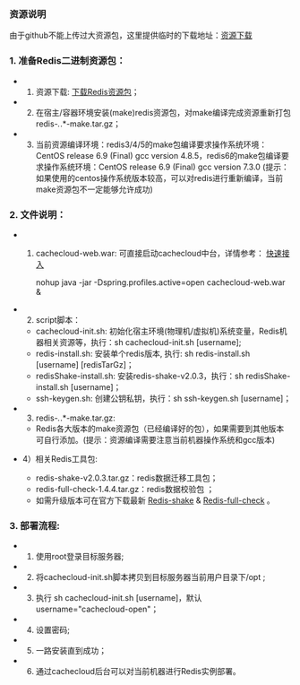 ### 资源说明

由于github不能上传过大资源包，这里提供临时的下载地址：[资源下载](http://43.137.44.6/redis-ecs/)

### 1. 准备Redis二进制资源包： 

- 1) 资源下载: [下载Redis资源包](http://download.redis.io/releases)；
- 2) 在宿主/容器环境安装(make)redis资源包，对make编译完成资源重新打包redis-*.*.*-make.tar.gz；
- 3) 当前资源编译环境：redis3/4/5的make包编译要求操作系统环境：CentOS release 6.9 (Final) gcc version 4.8.5，redis6的make包编译要求操作系统环境：CentOS release 6.9 (Final) gcc version 7.3.0 (提示：如果使用的centos操作系统版本较高，可以对redis进行重新编译，当前make资源包不一定能够允许成功)
        
### 2. 文件说明：

- 1) cachecloud-web.war: 可直接启动cachecloud中台，详情参考： [快速接入](./cachecloud-web/src/main/resources/static/wiki/quickstart/index.md)
	
		nohup java -jar -Dspring.profiles.active=open cachecloud-web.war &

- 2) script脚本：
	- cachecloud-init.sh: 初始化宿主环境(物理机/虚拟机)系统变量，Redis机器相关资源等，执行：sh cachecloud-init.sh [username];
	- redis-install.sh: 安装单个redis版本, 执行: sh redis-install.sh [username] [redisTarGz]；
	- redisShake-install.sh: 安装redis-shake-v2.0.3，执行：sh redisShake-install.sh [username]；
	- ssh-keygen.sh: 创建公钥私钥，执行：sh ssh-keygen.sh [username]；

- 3) redis-*.*.*-make.tar.gz:
	- Redis各大版本的make资源包（已经编译好的包），如果需要到其他版本可自行添加。(提示：资源编译需要注意当前机器操作系统和gcc版本)

- 4）相关Redis工具包: 
	- redis-shake-v2.0.3.tar.gz：redis数据迁移工具包；
	- redis-full-check-1.4.4.tar.gz：redis数据校验包 ；
	- 如需升级版本可在官方下载最新 [Redis-shake](https://github.com/alibaba/RedisShake/releases) & [Redis-full-check](https://github.com/alibaba/RedisFullCheck/releases)  。
  
### 3. 部署流程:
   
  - 1) 使用root登录目标服务器;
  - 2) 将cachecloud-init.sh脚本拷贝到目标服务器当前用户目录下/opt ;
  - 3) 执行 sh cachecloud-init.sh [username]，默认username="cachecloud-open"；
  - 4) 设置密码;
  - 5) 一路安装直到成功；
  - 6) 通过cachecloud后台可以对当前机器进行Redis实例部署。
